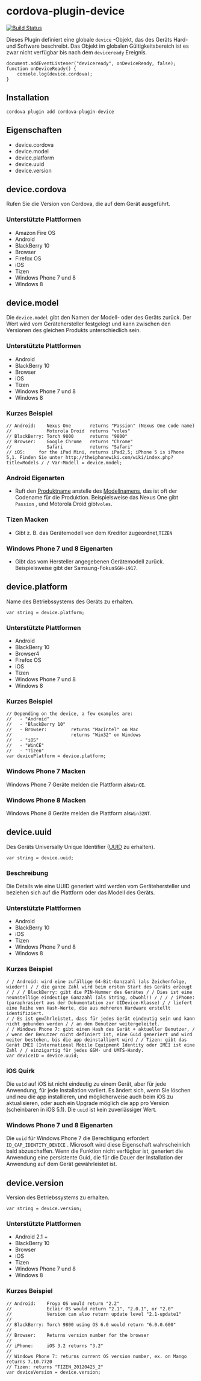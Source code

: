 <!--
# license: Licensed to the Apache Software Foundation (ASF) under one
#         or more contributor license agreements.  See the NOTICE file
#         distributed with this work for additional information
#         regarding copyright ownership.  The ASF licenses this file
#         to you under the Apache License, Version 2.0 (the
#         "License"); you may not use this file except in compliance
#         with the License.  You may obtain a copy of the License at
#
#           http://www.apache.org/licenses/LICENSE-2.0
#
#         Unless required by applicable law or agreed to in writing,
#         software distributed under the License is distributed on an
#         "AS IS" BASIS, WITHOUT WARRANTIES OR CONDITIONS OF ANY
#         KIND, either express or implied.  See the License for the
#         specific language governing permissions and limitations
#         under the License.
-->

# cordova-plugin-device

[![Build Status](https://travis-ci.org/apache/cordova-plugin-device.svg?branch=master)](https://travis-ci.org/apache/cordova-plugin-device)

Dieses Plugin definiert eine globale `device` -Objekt, das des Geräts Hard- und Software beschreibt. Das Objekt im
globalen Gültigkeitsbereich ist es zwar nicht verfügbar bis nach dem `deviceready` Ereignis.

    document.addEventListener("deviceready", onDeviceReady, false);
    function onDeviceReady() {
        console.log(device.cordova);
    }

## Installation

    cordova plugin add cordova-plugin-device

## Eigenschaften

* device.cordova
* device.model
* device.platform
* device.uuid
* device.version

## device.cordova

Rufen Sie die Version von Cordova, die auf dem Gerät ausgeführt.

### Unterstützte Plattformen

* Amazon Fire OS
* Android
* BlackBerry 10
* Browser
* Firefox OS
* iOS
* Tizen
* Windows Phone 7 und 8
* Windows 8

## device.model

Die `device.model` gibt den Namen der Modell- oder des Geräts zurück. Der Wert wird vom Gerätehersteller festgelegt und
kann zwischen den Versionen des gleichen Produkts unterschiedlich sein.

### Unterstützte Plattformen

* Android
* BlackBerry 10
* Browser
* iOS
* Tizen
* Windows Phone 7 und 8
* Windows 8

### Kurzes Beispiel

    // Android:    Nexus One       returns "Passion" (Nexus One code name)
    //             Motorola Droid  returns "voles"
    // BlackBerry: Torch 9800      returns "9800"
    // Browser:    Google Chrome   returns "Chrome"
    //             Safari          returns "Safari"
    // iOS:     for the iPad Mini, returns iPad2,5; iPhone 5 is iPhone 5,1. Finden Sie unter http://theiphonewiki.com/wiki/index.php?title=Models / / Var-Modell = device.model;

### Android Eigenarten

* Ruft den [Produktname](http://developer.android.com/reference/android/os/Build.html#PRODUCT) anstelle
  des [Modellnamens](http://developer.android.com/reference/android/os/Build.html#MODEL), das ist oft der Codename für
  die Produktion. Beispielsweise das Nexus One gibt `Passion` , und Motorola Droid gibt`voles`.

### Tizen Macken

* Gibt z. B. das Gerätemodell von dem Kreditor zugeordnet,`TIZEN`

### Windows Phone 7 und 8 Eigenarten

* Gibt das vom Hersteller angegebenen Gerätemodell zurück. Beispielsweise gibt der Samsung-Fokus`SGH-i917`.

## device.platform

Name des Betriebssystems des Geräts zu erhalten.

    var string = device.platform;

### Unterstützte Plattformen

* Android
* BlackBerry 10
* Browser4
* Firefox OS
* iOS
* Tizen
* Windows Phone 7 und 8
* Windows 8

### Kurzes Beispiel

    // Depending on the device, a few examples are:
    //   - "Android"
    //   - "BlackBerry 10"
    //   - Browser:         returns "MacIntel" on Mac
    //                      returns "Win32" on Windows
    //   - "iOS"
    //   - "WinCE"
    //   - "Tizen"
    var devicePlatform = device.platform;

### Windows Phone 7 Macken

Windows Phone 7 Geräte melden die Plattform als`WinCE`.

### Windows Phone 8 Macken

Windows Phone 8 Geräte melden die Plattform als`Win32NT`.

## device.uuid

Des Geräts Universally Unique Identifier ([UUID](http://en.wikipedia.org/wiki/Universally_Unique_Identifier) zu
erhalten).

    var string = device.uuid;

### Beschreibung

Die Details wie eine UUID generiert wird werden vom Gerätehersteller und beziehen sich auf die Plattform oder das Modell
des Geräts.

### Unterstützte Plattformen

* Android
* BlackBerry 10
* iOS
* Tizen
* Windows Phone 7 und 8
* Windows 8

### Kurzes Beispiel

    / / Android: wird eine zufällige 64-Bit-Ganzzahl (als Zeichenfolge, wieder!) / / die ganze Zahl wird beim ersten Start des Geräts erzeugt / / / / BlackBerry: gibt die PIN-Nummer des Gerätes / / Dies ist eine neunstellige eindeutige Ganzzahl (als String, obwohl!) / / / / iPhone: (paraphrasiert aus der Dokumentation zur UIDevice-Klasse) / / liefert eine Reihe von Hash-Werte, die aus mehreren Hardware erstellt identifiziert.
    / / Es ist gewährleistet, dass für jedes Gerät eindeutig sein und kann nicht gebunden werden / / an den Benutzer weitergeleitet.
    / / Windows Phone 7: gibt einen Hash des Gerät + aktueller Benutzer, / / wenn der Benutzer nicht definiert ist, eine Guid generiert und wird weiter bestehen, bis die app deinstalliert wird / / Tizen: gibt das Gerät IMEI (International Mobile Equipment Identity oder IMEI ist eine Zahl / / einzigartig für jedes GSM- und UMTS-Handy.
    var deviceID = device.uuid;

### iOS Quirk

Die `uuid` auf iOS ist nicht eindeutig zu einem Gerät, aber für jede Anwendung, für jede Installation variiert. Es
ändert sich, wenn Sie löschen und neu die app installieren, und möglicherweise auch beim iOS zu aktualisieren, oder auch
ein Upgrade möglich die app pro Version (scheinbaren in iOS 5.1). Die `uuid` ist kein zuverlässiger Wert.

### Windows Phone 7 und 8 Eigenarten

Die `uuid` für Windows Phone 7 die Berechtigung erfordert `ID_CAP_IDENTITY_DEVICE` . Microsoft wird diese Eigenschaft
wahrscheinlich bald abzuschaffen. Wenn die Funktion nicht verfügbar ist, generiert die Anwendung eine persistente Guid,
die für die Dauer der Installation der Anwendung auf dem Gerät gewährleistet ist.

## device.version

Version des Betriebssystems zu erhalten.

    var string = device.version;

### Unterstützte Plattformen

* Android 2.1 +
* BlackBerry 10
* Browser
* iOS
* Tizen
* Windows Phone 7 und 8
* Windows 8

### Kurzes Beispiel

    // Android:    Froyo OS would return "2.2"
    //             Eclair OS would return "2.1", "2.0.1", or "2.0"
    //             Version can also return update level "2.1-update1"
    //
    // BlackBerry: Torch 9800 using OS 6.0 would return "6.0.0.600"
    //
    // Browser:    Returns version number for the browser
    //
    // iPhone:     iOS 3.2 returns "3.2"
    //
    // Windows Phone 7: returns current OS version number, ex. on Mango returns 7.10.7720
    // Tizen: returns "TIZEN_20120425_2"
    var deviceVersion = device.version;